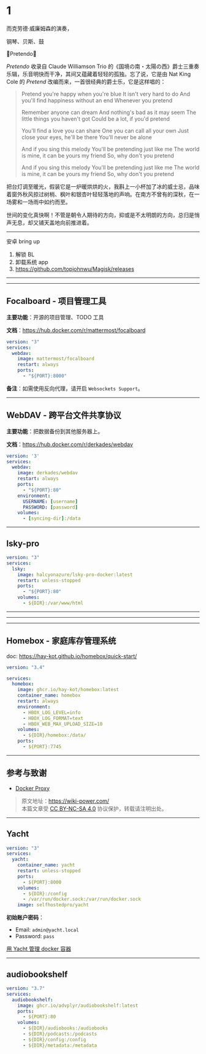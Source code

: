 # 1

而克劳德·威廉姆森的演奏，

钢琴、贝斯、鼓

🎵Pretendo🎵

_Pretendo_ 收录自 Claude Williamson Trio 的《国境の南・太陽の西》爵士三重奏乐辑，乐音明快而干净，其间又蕴藏着轻轻的孤独。忘了说，它是由 Nat King Cole 的 _Pretend_ 改编而来，一首很经典的爵士乐，它是这样唱的：

> Pretend you're happy when you're blue
> It isn't very hard to do
> And you'll find happiness without an end
> Whenever you pretend
>
> Remember anyone can dream
> And nothing's bad as it may seem
> The little things you haven't got
> Could be a lot, if you'd pretend
>
> You'll find a love you can share
> One you can call all your own
> Just close your eyes, he'll be there
> You'll never be alone
>
> And if you sing this melody
> You'll be pretending just like me
> The world is mine, it can be yours my friend
> So, why don't you pretend
>
> And if you sing this melody
> You'll be pretending just like me
> The world is mine, it can be yours my friend
> So, why don't you pretend

把台灯调至暖光，假装它是一炉暖烘烘的火，我斟上一小杯加了冰的威士忌，品味着窗外秋风掠过树梢、枫叶和银杏叶轻轻落地的声响。在南方不曾有的深秋，在一场雾和一场雨中如约而至。

世间的变化真快啊！不管是朝令人期待的方向，抑或是不太明朗的方向，总归是悄声无息，却又铺天盖地向前推进着。

---

安卓 bring up

1. 解锁 BL
2. 卸载系统 app
3. https://github.com/topjohnwu/Magisk/releases

---

---

## Focalboard - 项目管理工具

**主要功能**：开源的项目管理、TODO 工具

**文档**：<https://hub.docker.com/r/mattermost/focalboard>

```yml title="docker-compose.yml"
version: "3"
services:
  webdav:
    image: mattermost/focalboard
    restart: always
    ports:
      - "${PORT}:8000"
```

**备注**：如需使用反向代理，请开启 `Websockets Support`。

---

## WebDAV - 跨平台文件共享协议

**主要功能**：把数据备份到其他服务器上。

**文档**：<https://hub.docker.com/r/derkades/webdav>

```yml title="docker-compose.yml"
version: '3'
services:
  webdav:
    image: derkades/webdav
    restart: always
    ports:
      - "${PORT}:80"
    environment:
      USERNAME: [username]
      PASSWORD: [password]
    volumes:
      - [syncing-dir]:/data
```

---

## lsky-pro

```yml title="docker-compose.yml"
version: "3"
services:
  lsky:
    image: halcyonazure/lsky-pro-docker:latest
    restart: unless-stopped
    ports:
      - "${PORT}:80"
    volumes:
      - ${DIR}:/var/www/html
```

---

---

---

## Homebox - 家庭库存管理系统

doc: https://hay-kot.github.io/homebox/quick-start/

```yml title="docker-compose.yml"
version: "3.4"

services:
  homebox:
    image: ghcr.io/hay-kot/homebox:latest
    container_name: homebox
    restart: always
    environment:
      - HBOX_LOG_LEVEL=info
      - HBOX_LOG_FORMAT=text
      - HBOX_WEB_MAX_UPLOAD_SIZE=10
    volumes:
      - ${DIR}/homebox:/data/
    ports:
      - ${PORT}:7745
```

---

## 参考与致谢

- [Docker Proxy](https://dockerproxy.com/)

> 原文地址：<https://wiki-power.com/>  
> 本篇文章受 [CC BY-NC-SA 4.0](https://creativecommons.org/licenses/by/4.0/deed.zh) 协议保护，转载请注明出处。

---

## Yacht

```yml title="docker-compose.yml"
version: "3"
services:
  yacht:
    container_name: yacht
    restart: unless-stopped
    ports:
      - ${PORT}:8000
    volumes:
      - ${DIR}:/config
      - /var/run/docker.sock:/var/run/docker.sock
    image: selfhostedpro/yacht
```

**初始账户密码**：

- Email: `admin@yacht.local`
- Password: `pass`

[用 Yacht 管理 docker 容器](https://laosu.ml/2022/06/01/%E7%94%A8Yacht%E7%AE%A1%E7%90%86docker%E5%AE%B9%E5%99%A8/)

---

## audiobookshelf

```yml title="docker-compose.yml"
version: "3.7"
services:
  audiobookshelf:
    image: ghcr.io/advplyr/audiobookshelf:latest
    ports:
      - ${PORT}:80
    volumes:
      - ${DIR}/audiobooks:/audiobooks
      - ${DIR}/podcasts:/podcasts
      - ${DIR}/config:/config
      - ${DIR}/metadata:/metadata
```
